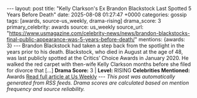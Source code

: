--- layout: post title: "Kelly Clarkson's Ex Brandon Blackstock Last Spotted 5 Years Before Death" date: 2025-08-08 01:27:47 +0000 categories: gossip tags: [awards, source-us_weekly, drama-rising] drama_score: 3 primary_celebrity: awards source: us_weekly source_url: "https://www.usmagazine.com/celebrity-news/news/brandon-blackstocks-final-public-appearance-was-5-years-before-death/" mentions: {awards: 3} --- Brandon Blackstock had taken a step back from the spotlight in the years prior to his death. Blackstock, who died in August at the age of 48, was last publicly spotted at the Critics’ Choice Awards in January 2020. He walked the red carpet with then-wife Kelly Clarkson months before she filed for divorce that […] **Drama Score:** 3 | **Level:** RISING **Celebrities Mentioned:** Awards [Read full article at Us Weekly](https://www.usmagazine.com/celebrity-news/news/brandon-blackstocks-final-public-appearance-was-5-years-before-death/) --- *This post was automatically generated from RSS feeds. Drama scores are calculated based on mention frequency and source reliability.*